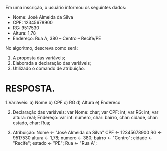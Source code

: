Em uma inscrição, o usuário informou os seguintes dados:

- Nome: José Almeida da Silva
- CPF: 12345678900
- RG: 9517530
- Altura: 1,78
- Endereço: Rua A, 380 – Centro – Recife/PE

No algoritmo, descreva como será:
1. A proposta das variáveis;
2. Elaborada a declaração das variáveis;
3. Utilizado o comando de atribuição. 

# RESPOSTA.

1.Variáveis:
a) Nome
b) CPF
c) RG
d) Altura
e) Endereco

2. Declaração das variáveis:
var Nome: char;
var CPF: int;
var RG: int;
var altura: real;
Endereço: var int: numero, char: bairro, char: cidade, char: estado, char: Rua;

3. Atribuição:
Nome <- "José Almeida da Silva"
CPF <- 12345678900
RG <- 9517530
altura <- 1,78;
numero <- 380;
bairro <- "Centro";
cidade <- "Recife";
estado <- "PE";
Rua <- "Rua A";

